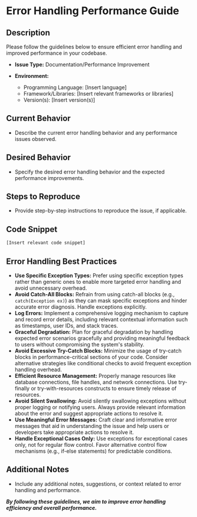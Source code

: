 # Error Handling Performance Guide

## Description

Please follow the guidelines below to ensure efficient error handling and improved performance in your codebase.

- **Issue Type:** Documentation/Performance Improvement

- **Environment:**
  - Programming Language: [Insert language]
  - Framework/Libraries: [Insert relevant frameworks or libraries]
  - Version(s): [Insert version(s)]

## Current Behavior

- Describe the current error handling behavior and any performance issues observed.

## Desired Behavior

- Specify the desired error handling behavior and the expected performance improvements.

## Steps to Reproduce

- Provide step-by-step instructions to reproduce the issue, if applicable.

## Code Snippet

```txt
[Insert relevant code snippet]
```

## Error Handling Best Practices

- **Use Specific Exception Types:** Prefer using specific exception types rather than generic ones to enable more targeted error handling and avoid unnecessary overhead.
- **Avoid Catch-All Blocks:** Refrain from using catch-all blocks (e.g., `catch(Exception ex)`) as they can mask specific exceptions and hinder accurate error diagnosis. Handle exceptions explicitly.
- **Log Errors:** Implement a comprehensive logging mechanism to capture and record error details, including relevant contextual information such as timestamps, user IDs, and stack traces.
- **Graceful Degradation:** Plan for graceful degradation by handling expected error scenarios gracefully and providing meaningful feedback to users without compromising the system's stability.
- **Avoid Excessive Try-Catch Blocks:** Minimize the usage of try-catch blocks in performance-critical sections of your code. Consider alternative strategies like conditional checks to avoid frequent exception handling overhead.
- **Efficient Resource Management:** Properly manage resources like database connections, file handles, and network connections. Use try-finally or try-with-resources constructs to ensure timely release of resources.
- **Avoid Silent Swallowing:** Avoid silently swallowing exceptions without proper logging or notifying users. Always provide relevant information about the error and suggest appropriate actions to resolve it.
- **Use Meaningful Error Messages:** Craft clear and informative error messages that aid in understanding the issue and help users or developers take appropriate actions to resolve it.
- **Handle Exceptional Cases Only:** Use exceptions for exceptional cases only, not for regular flow control. Favor alternative control flow mechanisms (e.g., if-else statements) for predictable conditions.

## Additional Notes

- Include any additional notes, suggestions, or context related to error handling and performance.

**_By following these guidelines, we aim to improve error handling efficiency and overall performance._**
